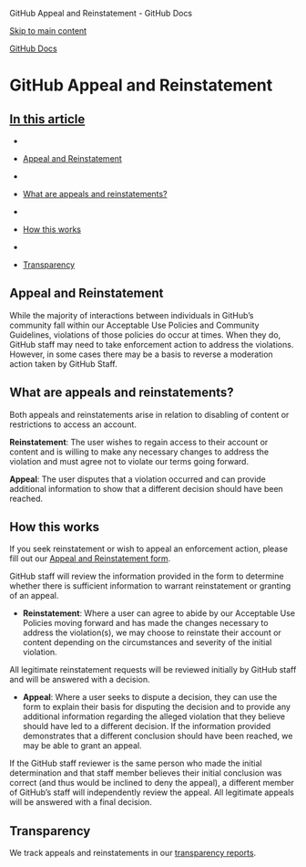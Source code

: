 GitHub Appeal and Reinstatement - GitHub Docs

[Skip to main content](#main-content)

[](/en)[GitHub Docs](/en)

GitHub Appeal and Reinstatement
==========

[In this article](/site-policy/acceptable-use-policies/github-appeal-and-reinstatement#in-this-article)
----------

*
* [Appeal and Reinstatement](#appeal-and-reinstatement)

*
* [What are appeals and reinstatements?](#what-are-appeals-and-reinstatements)

*
* [How this works](#how-this-works)

*
* [Transparency](#transparency)

[](#appeal-and-reinstatement)Appeal and Reinstatement
----------

While the majority of interactions between individuals in GitHub’s community fall within our Acceptable Use Policies and Community Guidelines, violations of those policies do occur at times. When they do, GitHub staff may need to take enforcement action to address the violations. However, in some cases there may be a basis to reverse a moderation action taken by GitHub Staff.

[](#what-are-appeals-and-reinstatements)What are appeals and reinstatements?
----------

Both appeals and reinstatements arise in relation to disabling of content or restrictions to access an account.

**Reinstatement**: The user wishes to regain access to their account or content and is willing to make any necessary changes to address the violation and must agree not to violate our terms going forward.

**Appeal**: The user disputes that a violation occurred and can provide additional information to show that a different decision should have been reached.

[](#how-this-works)How this works
----------

If you seek reinstatement or wish to appeal an enforcement action, please fill out our [Appeal and Reinstatement form](https://support.github.com/contact/reinstatement).

GitHub staff will review the information provided in the form to determine whether there is sufficient information to warrant reinstatement or granting of an appeal.

* **Reinstatement**: Where a user can agree to abide by our Acceptable Use Policies moving forward and has made the changes necessary to address the violation(s), we may choose to reinstate their account or content depending on the circumstances and severity of the initial violation.

All legitimate reinstatement requests will be reviewed initially by GitHub staff and will be answered with a decision.

* **Appeal**: Where a user seeks to dispute a decision, they can use the form to explain their basis for disputing the decision and to provide any additional information regarding the alleged violation that they believe should have led to a different decision. If the information provided demonstrates that a different conclusion should have been reached, we may be able to grant an appeal.

If the GitHub staff reviewer is the same person who made the initial determination and that staff member believes their initial conclusion was correct (and thus would be inclined to deny the appeal), a different member of GitHub’s staff will independently review the appeal. All legitimate appeals will be answered with a final decision.

[](#transparency)Transparency
----------

We track appeals and reinstatements in our [transparency reports](https://github.blog/2022-01-27-2021-transparency-report/#Appeals_and_other_reinstatements).
